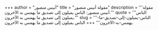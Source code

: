 +++
author = "أنيس منصور"
title = "مقولة أنيس منصور"
description = '''مقولة أنيس منصور: الناس يميلون إلى تصديق ما يهمس به الآخرون.'''
quote = '''الناس يميلون إلى تصديق ما يهمس به الآخرون.'''
slug = '''الناس-يميلون-إلى-تصديق-ما-يهمس-به-الآخرون'''
+++
الناس يميلون إلى تصديق ما يهمس به الآخرون.
